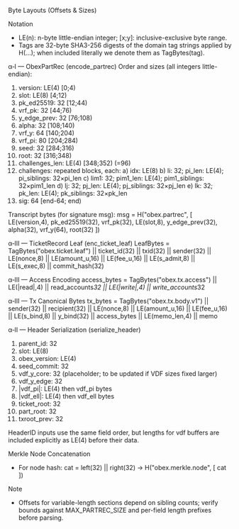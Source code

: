 Byte Layouts (Offsets & Sizes)

Notation
- LE(n): n-byte little-endian integer; [x;y]: inclusive-exclusive byte range.
- Tags are 32-byte SHA3-256 digests of the domain tag strings applied by H(...); when included literally we denote them as TagBytes(tag).

α‑I — ObexPartRec (encode_partrec)
Order and sizes (all integers little-endian):
1) version: LE(4)                [0;4)
2) slot: LE(8)                   [4;12)
3) pk_ed25519: 32                [12;44)
4) vrf_pk: 32                    [44;76)
5) y_edge_prev: 32               [76;108)
6) alpha: 32                     [108;140)
7) vrf_y: 64                     [140;204)
8) vrf_pi: 80                    [204;284)
9) seed: 32                      [284;316)
10) root: 32                     [316;348)
11) challenges_len: LE(4)        [348;352) (=96)
12) challenges: repeated blocks, each:
    a) idx: LE(8)
    b) li: 32; pi_len: LE(4); pi_siblings: 32×pi_len
    c) lim1: 32; pim1_len: LE(4); pim1_siblings: 32×pim1_len
    d) lj: 32; pj_len: LE(4); pj_siblings: 32×pj_len
    e) lk: 32; pk_len: LE(4); pk_siblings: 32×pk_len
13) sig: 64                      [end-64; end)

Transcript bytes (for signature msg):
msg = H("obex.partrec", [ LE(version,4), pk_ed25519(32), vrf_pk(32), LE(slot,8), y_edge_prev(32), alpha(32), vrf_y(64), root(32) ])

α‑III — TicketRecord Leaf (enc_ticket_leaf)
LeafBytes = TagBytes("obex.ticket.leaf") ||
  ticket_id(32) || txid(32) || sender(32) || LE(nonce,8) || LE(amount_u,16) || LE(fee_u,16) || LE(s_admit,8) || LE(s_exec,8) || commit_hash(32)

α‑III — Access Encoding
access_bytes = TagBytes("obex.tx.access") || LE(|read|,4) || read_accounts*32 || LE(|write|,4) || write_accounts*32

α‑III — Tx Canonical Bytes
tx_bytes = TagBytes("obex.tx.body.v1") || sender(32) || recipient(32) || LE(nonce,8) || LE(amount_u,16) || LE(fee_u,16) || LE(s_bind,8) || y_bind(32) || access_bytes || LE(memo_len,4) || memo

α‑II — Header Serialization (serialize_header)
1) parent_id: 32
2) slot: LE(8)
3) obex_version: LE(4)
4) seed_commit: 32
5) vdf_y_core: 32 (placeholder; to be updated if VDF sizes fixed larger)
6) vdf_y_edge: 32
7) |vdf_pi|: LE(4) then vdf_pi bytes
8) |vdf_ell|: LE(4) then vdf_ell bytes
9) ticket_root: 32
10) part_root: 32
11) txroot_prev: 32

HeaderID inputs use the same field order, but lengths for vdf buffers are included explicitly as LE(4) before their data.

Merkle Node Concatenation
- For node hash: cat = left(32) || right(32) → H("obex.merkle.node", [ cat ])

Note
- Offsets for variable-length sections depend on sibling counts; verify bounds against MAX_PARTREC_SIZE and per-field length prefixes before parsing.


